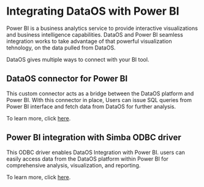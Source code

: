 # Integrating DataOS with Power BI

Power BI is a business analytics service to provide interactive visualizations and business intelligence capabilities. DataOS and Power BI seamless integration works to take advantage of that powerful visualization tehnology, on the data pulled from DataOS.

DataOS gives multiple ways to connect with your BI tool.

## DataOS connector for Power BI
This custom connector acts as a bridge between the DataOS platform and Power BI. With this connector in place, Users can issue SQL queries from Power BI interface and fetch data from DataOS for further analysis.

To learn more, click [here](dataos_connector_powerbi.md).

## Power BI integration with Simba ODBC driver
This ODBC driver enables DataOS Integration with Power BI. users can easily access data from the DataOS platform within Power BI for comprehensive analysis, visualization, and reporting.

To learn more, click [here](power_bi.md).
